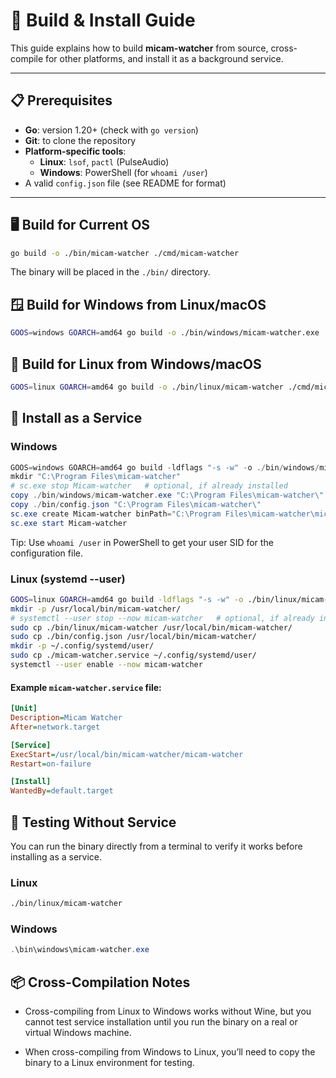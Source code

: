 # 🔧 Build & Install Guide

This guide explains how to build **micam-watcher** from source, cross-compile for other platforms, and install it as a background service.

---

## 📋 Prerequisites

- **Go**: version 1.20+ (check with `go version`)
- **Git**: to clone the repository
- **Platform-specific tools**:
  - **Linux**: `lsof`, `pactl` (PulseAudio)
  - **Windows**: PowerShell (for `whoami /user`)
- A valid `config.json` file (see README for format)

---

## 🖥️ Build for Current OS

```bash
go build -o ./bin/micam-watcher ./cmd/micam-watcher
```
The binary will be placed in the `./bin/` directory.

## 🪟 Build for Windows from Linux/macOS

```bash
GOOS=windows GOARCH=amd64 go build -o ./bin/windows/micam-watcher.exe ./cmd/micam-watcher
```

## 🐧 Build for Linux from Windows/macOS

```bash
GOOS=linux GOARCH=amd64 go build -o ./bin/linux/micam-watcher ./cmd/micam-watcher
```

## 🚀 Install as a Service

### Windows

```powershell
GOOS=windows GOARCH=amd64 go build -ldflags "-s -w" -o ./bin/windows/micam-watcher.exe ./cmd/micam-watcher
mkdir "C:\Program Files\micam-watcher"
# sc.exe stop Micam-watcher   # optional, if already installed
copy ./bin/windows/micam-watcher.exe "C:\Program Files\micam-watcher\"
copy ./bin/config.json "C:\Program Files\micam-watcher\"
sc.exe create Micam-watcher binPath="C:\Program Files\micam-watcher\micam-watcher.exe"
sc.exe start Micam-watcher
```
Tip: Use `whoami /user` in PowerShell to get your user SID for the configuration file.

### Linux (systemd --user)

```bash
GOOS=linux GOARCH=amd64 go build -ldflags "-s -w" -o ./bin/linux/micam-watcher ./cmd/micam-watcher
mkdir -p /usr/local/bin/micam-watcher/
# systemctl --user stop --now micam-watcher   # optional, if already installed
sudo cp ./bin/linux/micam-watcher /usr/local/bin/micam-watcher/
sudo cp ./bin/config.json /usr/local/bin/micam-watcher/
mkdir -p ~/.config/systemd/user/
sudo cp ./micam-watcher.service ~/.config/systemd/user/
systemctl --user enable --now micam-watcher
```
#### Example `micam-watcher.service` file:

```ini
[Unit]
Description=Micam Watcher
After=network.target

[Service]
ExecStart=/usr/local/bin/micam-watcher/micam-watcher
Restart=on-failure

[Install]
WantedBy=default.target
```

## 🧪 Testing Without Service
You can run the binary directly from a terminal to verify it works before installing as a service.

### Linux
```bash
./bin/linux/micam-watcher
```

### Windows
```powershell
.\bin\windows\micam-watcher.exe
```

## 📦 Cross-Compilation Notes

- Cross-compiling from Linux to Windows works without Wine, but you cannot test service installation until you run the binary on a real or virtual Windows machine.

- When cross-compiling from Windows to Linux, you’ll need to copy the binary to a Linux environment for testing.
